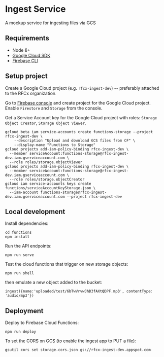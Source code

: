 # Ingest Service

A mockup service for ingesting files via GCS


## Requirements

- Node 8+
- [Google Cloud SDK](https://cloud.google.com/sdk/)
- [Firebase CLI](https://firebase.google.com/docs/cli)


## Setup project

Create a Google Cloud project (e.g. `rfcx-ingest-dev`) -- preferably attached to the RFCx organization.

Go to [Firebase console](https://console.firebase.google.com/) and create project for the Google Cloud project. Enable `Firestore` and `Storage` from the console.

Get a Service Account key for the Google Cloud project with roles: `Storage Object Creator`, `Storage Object Viewer`.
```
gcloud beta iam service-accounts create functions-storage --project rfcx-ingest-dev \
    --description "Upload and download GCS files from CF" \
    --display-name "Functions to Storage"
gcloud projects add-iam-policy-binding rfcx-ingest-dev \
  --member serviceAccount:functions-storage@rfcx-ingest-dev.iam.gserviceaccount.com \
  --role roles/storage.objectViewer
gcloud projects add-iam-policy-binding rfcx-ingest-dev \
  --member serviceAccount:functions-storage@rfcx-ingest-dev.iam.gserviceaccount.com \
  --role roles/storage.objectCreator
gcloud iam service-accounts keys create functions/serviceAccountKeyStorage.json \
  --iam-account functions-storage@rfcx-ingest-dev.iam.gserviceaccount.com --project rfcx-ingest-dev
```


## Local development

Install dependencies:
```
cd functions
npm install
```

Run the API endpoints:
```
npm run serve
```

Test the cloud functions that trigger on new storage objects:
```
npm run shell
```

then emulate a new object added to the bucket:
```
ingest({name:'uploaded/test/6bTwVrvwJhD3fAXtQDPF.mp3', contentType: 'audio/mp3'})
```


## Deployment

Deploy to Firebase Cloud Functions:
```
npm run deploy
```

To set the CORS on GCS (to enable the ingest app to PUT a file):
```
gsutil cors set storage.cors.json gs://rfcx-ingest-dev.appspot.com
```

